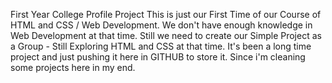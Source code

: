 First Year College Profile Project
This is just our First Time of our Course of HTML and CSS / Web Development. 
We don't have enough knowledge in Web Development at that time. Still we need to create our Simple Project as a Group - Still Exploring HTML and CSS at that time. 
It's been a long time project and just pushing it here in GITHUB to store it. Since i'm cleaning some projects here in my end.
